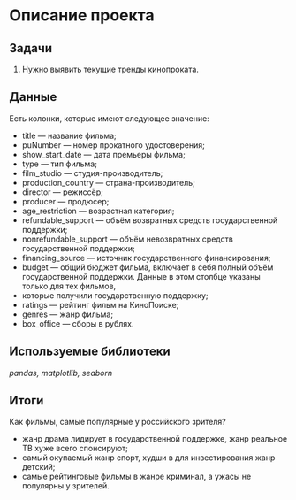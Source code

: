 # Описание проекта
## Задачи
1. Нужно выявить текущие тренды кинопроката.

## Данные
Есть колонки, которые имеют следующее значение: 
- title — название фильма;
- puNumber — номер прокатного удостоверения;
- show_start_date — дата премьеры фильма;
- type — тип фильма;
- film_studio — студия-производитель;
- production_country — страна-производитель;
- director — режиссёр;
- producer — продюсер;
- age_restriction — возрастная категория;
- refundable_support — объём возвратных средств государственной поддержки;
- nonrefundable_support — объём невозвратных средств государственной поддержки;
- financing_source — источник государственного финансирования;
- budget — общий бюджет фильма, включает в себя полный объём государственной поддержки. Данные в этом столбце указаны только для тех   фильмов,
- которые получили государственную поддержку;
- ratings — рейтинг фильм на КиноПоиске;
- genres — жанр фильма;
- box_office — сборы в рублях.
  
## Используемые библиотеки
*pandas, matplotlib, seaborn*

## Итоги
Как фильмы, самые популярные у российского зрителя?
- жанр драма лидирует в государственной поддержке, жанр реальное ТВ хуже всего спонсируют;
- самый окупаемый жанр спорт, худши в для инвестирования жанр детский;
- самые рейтинговые фильмы в жанре криминал, а ужасы не популярны у зрителей.
